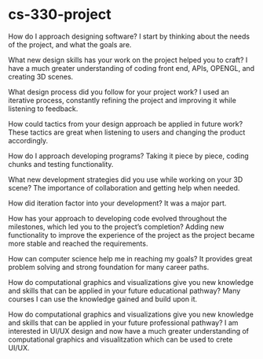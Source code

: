 # cs-330-project

How do I approach designing software? I start by thinking about the needs of the project, and what the goals are.

What new design skills has your work on the project helped you to craft? I have a much greater understanding of coding front end, APIs, OPENGL, and creating 3D scenes.

What design process did you follow for your project work? I used an iterative process, constantly refining the project and improving it while listening to feedback.

How could tactics from your design approach be applied in future work? These tactics are great when listening to users and changing the product accordingly.

How do I approach developing programs? Taking it piece by piece, coding chunks and testing functionality.

What new development strategies did you use while working on your 3D scene? The importance of collaboration and getting help when needed.

How did iteration factor into your development? It was a major part.

How has your approach to developing code evolved throughout the milestones, which led you to the project’s completion? Adding new functionality to improve the experience of the project as the project became more stable and reached the requirements.

How can computer science help me in reaching my goals? It provides great problem solving and strong foundation for many career paths.

How do computational graphics and visualizations give you new knowledge and skills that can be applied in your future educational pathway? Many courses I can use the knowledge gained and build upon it.

How do computational graphics and visualizations give you new knowledge and skills that can be applied in your future professional pathway? I am interested in UI/UX design and now have a much greater understanding of computational graphics and visualitzation which can be used to crete UI/UX.
